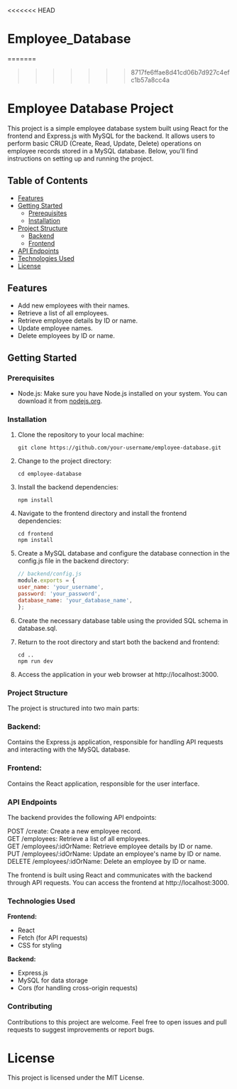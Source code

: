 <<<<<<< HEAD
# Employee_Database
=======
>>>>>>> 8717fe6ffae8d41cd06b7d927c4efc1b57a8cc4a
# Employee Database Project

This project is a simple employee database system built using React for the frontend and Express.js with MySQL for the backend. It allows users to perform basic CRUD (Create, Read, Update, Delete) operations on employee records stored in a MySQL database. Below, you'll find instructions on setting up and running the project.

## Table of Contents
- [Features](#features)
- [Getting Started](#getting-started)
  - [Prerequisites](#prerequisites)
  - [Installation](#installation) 
- [Project Structure](#project-structure)
  - [Backend](#backend)
  - [Frontend](#frontend)
- [API Endpoints](#api-endpoints)
- [Technologies Used](#technologies-used)
- [License](#license)

## Features

- Add new employees with their names.
- Retrieve a list of all employees.
- Retrieve employee details by ID or name.
- Update employee names.
- Delete employees by ID or name.

## Getting Started

### Prerequisites

- Node.js: Make sure you have Node.js installed on your system. You can download it from [nodejs.org](https://nodejs.org/).

### Installation

1. Clone the repository to your local machine:

   ```shell
   git clone https://github.com/your-username/employee-database.git
2. Change to the project directory:

   ```shell
   cd employee-database
3. Install the backend dependencies:

   ```shell
   npm install
4. Navigate to the frontend directory and install the frontend dependencies:

   ```shell
   cd frontend
   npm install
5. Create a MySQL database and configure the database connection in the config.js file in the backend directory:

   ```javascript
   // backend/config.js
   module.exports = {
   user_name: 'your_username',
   password: 'your_password',
   database_name: 'your_database_name',
   };
6. Create the necessary database table using the provided SQL schema in database.sql.

7. Return to the root directory and start both the backend and frontend:

   ```shell
   cd ..
   npm run dev
8. Access the application in your web browser at http://localhost:3000.

### Project Structure
The project is structured into two main parts:

### Backend: 
Contains the Express.js application, responsible for handling API requests and interacting with the MySQL database.
### Frontend: 
Contains the React application, responsible for the user interface.
### API Endpoints
The backend provides the following API endpoints:

POST /create: Create a new employee record.  
GET /employees: Retrieve a list of all employees.  
GET /employees/:idOrName: Retrieve employee details by ID or name.  
PUT /employees/:idOrName: Update an employee's name by ID or name.  
DELETE /employees/:idOrName: Delete an employee by ID or name.  

  
The frontend is built using React and communicates with the backend through API requests. You can access the frontend at http://localhost:3000.

### Technologies Used

**Frontend:**
- React
- Fetch (for API requests)
- CSS for styling

**Backend:**
- Express.js
- MySQL for data storage
- Cors (for handling cross-origin requests)  
### Contributing
Contributions to this project are welcome. Feel free to open issues and pull requests to suggest improvements or report bugs.

# License
This project is licensed under the MIT License.
